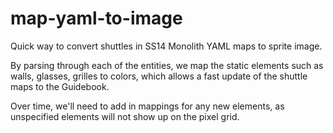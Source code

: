 # map-yaml-to-image
Quick way to convert shuttles in SS14 Monolith YAML maps to sprite image.

By parsing through each of the entities, we map the static elements such as walls, glasses, grilles to colors, which allows a fast update of the shuttle maps to the Guidebook.

Over time, we'll need to add in mappings for any new elements, as unspecified elements will not show up on the pixel grid.

